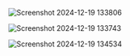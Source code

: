 ![Screenshot 2024-12-19 133806](https://github.com/user-attachments/assets/b48e944a-1d18-4e7a-8b5f-7954352527f3)

![Screenshot 2024-12-19 133743](https://github.com/user-attachments/assets/717c6cca-61ff-4ee4-8521-3143ac095185)

![Screenshot 2024-12-19 134534](https://github.com/user-attachments/assets/bf87244c-eb4d-4047-b993-20be19186133)
